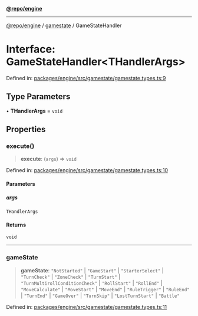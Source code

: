 [**@repo/engine**](../../README.md)

***

[@repo/engine](../../modules.md) / [gamestate](../README.md) / GameStateHandler

# Interface: GameStateHandler\<THandlerArgs\>

Defined in: [packages/engine/src/gamestate/gamestate.types.ts:9](https://github.com/alexqguo/drinking-board-game-v3/blob/4f69b8a1b2b5f97159c705ca0c84ae01560eec1b/packages/engine/src/gamestate/gamestate.types.ts#L9)

## Type Parameters

• **THandlerArgs** = `void`

## Properties

### execute()

> **execute**: (`args`) => `void`

Defined in: [packages/engine/src/gamestate/gamestate.types.ts:10](https://github.com/alexqguo/drinking-board-game-v3/blob/4f69b8a1b2b5f97159c705ca0c84ae01560eec1b/packages/engine/src/gamestate/gamestate.types.ts#L10)

#### Parameters

##### args

`THandlerArgs`

#### Returns

`void`

***

### gameState

> **gameState**: `"NotStarted"` \| `"GameStart"` \| `"StarterSelect"` \| `"TurnCheck"` \| `"ZoneCheck"` \| `"TurnStart"` \| `"TurnMultirollConditionCheck"` \| `"RollStart"` \| `"RollEnd"` \| `"MoveCalculate"` \| `"MoveStart"` \| `"MoveEnd"` \| `"RuleTrigger"` \| `"RuleEnd"` \| `"TurnEnd"` \| `"GameOver"` \| `"TurnSkip"` \| `"LostTurnStart"` \| `"Battle"`

Defined in: [packages/engine/src/gamestate/gamestate.types.ts:11](https://github.com/alexqguo/drinking-board-game-v3/blob/4f69b8a1b2b5f97159c705ca0c84ae01560eec1b/packages/engine/src/gamestate/gamestate.types.ts#L11)
